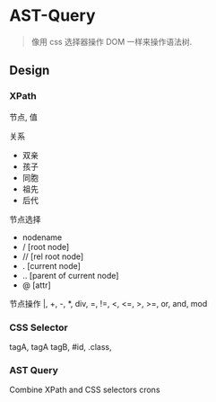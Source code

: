 # AST-Query

> 像用 css 选择器操作 DOM 一样来操作语法树.

## Design

### XPath

节点, 值

关系

- 双亲
- 孩子
- 同胞
- 祖先
- 后代

节点选择

- nodename
- / [root node]
- // [rel root node]
- . [current node]
- .. [parent of current node]
- @ [attr]

节点操作
|, +, -, *, div, =, !=, <, <=, >, >=, or, and, mod

### CSS Selector

tagA,
tagA tagB,
#id,
.class,

### AST Query

Combine XPath and CSS selectors crons
